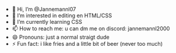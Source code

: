 - 👋 Hi, I’m @Jannemannl07
- 👀 I’m interested in editing en HTML/CSS
- 🌱 I’m currently learning CSS
- 📫 How to reach me: u can dm me on discord: jannemannl2000
- 😄 Pronouns: just a normal straigt dude
- ⚡ Fun fact: i like fries and a little bit of beer (never too much)

<!---
Jannemannl07/Jannemannl07 is a ✨ special ✨ repository because its `README.md` (this file) appears on your GitHub profile.
You can click the Preview link to take a look at your changes.
--->
